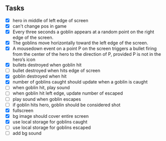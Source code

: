 ## Tasks
- [X] hero in middle of left edge of screen
- [X] can't change pos in game
- [X] Every three seconds a goblin appears at a random point on the right edge of the screen.
- [X] The goblins move horizontally toward the left edge of the screen.
- [X] A mousedown event on a point P on the screen triggers a bullet firing from the center of the
hero to the direction of P, provided P is not in the hero’s icon
- [X] bullets destroyed when goblin hit
- [ ] bullet destroyed when hits edge of screen
- [X] goblin destroyed when hit
- [X] number of goblins caught should update when a goblin is caught
- [ ] when goblin hit, play sound
- [ ] when goblin hit left edge, update number of escaped
- [ ] play sound when goblin escapes
- [ ] if goblin hits hero, goblin should be considered shot
- [X] fullscreen
- [X] bg image should cover entire screen
- [X] use local storage for goblins caught
- [ ] use local storage for goblins escaped
- [ ] add bg sound
